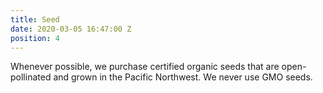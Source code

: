 ```yaml
---
title: Seed
date: 2020-03-05 16:47:00 Z
position: 4
---
```


Whenever possible, we purchase certified organic seeds that are open-pollinated and grown in the Pacific Northwest. We never use GMO seeds.